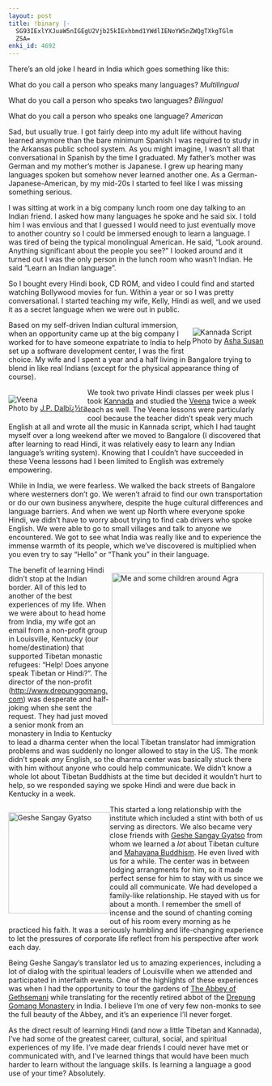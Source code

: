 ```yaml
---
layout: post
title: !binary |-
  SG93IExlYXJuaW5nIGEgU2Vjb25kIExhbmd1YWdlIENoYW5nZWQgTXkgTGlm
  ZSA=
enki_id: 4692
---
```


<p>
There’s an old joke I heard in India which goes something like this:

</p>
<p>
What do you call a person who speaks many languages?
<em>Multilingual</em>

</p>
<p>
What do you call a person who speaks two languages? <em>Bilingual</em>

</p>
<p>
What do you call a person who speaks one language? <em>American</em>

</p>
<p>
Sad, but usually true. I got fairly deep into my adult life without
having learned anymore  
than the bare minimum Spanish I was required to study in the Arkansas
public school system.  
As you might imagine, I wasn’t all that conversational in Spanish by the
time I graduated.  
My father’s mother was German and my mother’s mother is Japanese. I grew
up hearing many  
languages spoken but somehow never learned another one. As a
German-Japanese-American, by my  
mid-20s I started to feel like I was missing something serious.

</p>
<p>
I was sitting at work in a big company lunch room one day talking  
to an Indian friend. I asked how many languages he spoke and he said
six.  
I told him I was envious and that I guessed I would need to just  
eventually move to another country so I could be immersed enough to  
learn a language. I was tired of being the typical monolingual
American.  
He said, “Look around. Anything significant about  
the people you see?” I looked around and it turned out I was the only  
person in the lunch room who wasn’t Indian. He said “Learn an Indian  
language”.

</p>
<p>
So I bought every Hindi book, <span class="caps">CD ROM</span>, and
video I could find and  
started watching Bollywood movies for fun. Within a year or so I was  
pretty conversational. I started teaching my wife, Kelly, Hindi as well,
and we  
used it as a secret language when we were out in public.

</p>
<p style="float:right">
<img src="http://chadfowler.com/images/kannada.jpg" alt="Kannada Script" /><br/>  
Photo by <a href="http://www.flickr.com/people/ashasusan/">Asha
Susan</a>

</p>
<p>
Based on my self-driven Indian cultural immersion, when an opportunity  
came up at the big company I worked for to have someone expatriate to
India to help set up a  
software development center, I was the first choice. My wife and I  
spent a year and a half living in Bangalore trying to  
blend in like real Indians (except for the physical appearance thing
of  
course).

</p>
<p style="float:left">
<img src="http://chadfowler.com/images/veena.jpg" alt="Veena" /><br/>  
Photo by <a href="http://www.flickr.com/people/dalbera/">J.P.
Dalbï¿½ra</a>

</p>
<p>
We took two private Hindi classes per week plus I took  
<a href="http://en.wikipedia.org/wiki/Kannada_language">Kannada</a> and
studied the <a href="http://en.wikipedia.org/wiki/Veena">Veena</a>  
twice a week each as well. The Veena lessons were particularly cool  
because the teacher didn’t speak very much English at all and wrote  
all the music in Kannada script, which I had  
taught myself over a long weekend after we moved to Bangalore (I
discovered that after learning to read  
Hindi, it was relatively easy to learn any Indian language’s writing
system). Knowing that I couldn’t have succeeded in these Veena lessons
had I been limited to English was extremely empowering.

</p>
<p>
While in India, we were fearless. We walked the back streets of
Bangalore where westerners don’t go. We weren’t afraid to find our own
transportation or do our own business anywhere, despite the huge
cultural differences and language barriers. And when we went up North
where everyone spoke Hindi, we didn’t have to worry about trying to find
cab drivers who spoke English. We were able to go to small villages and
talk to anyone we encountered. We got to see what India was really like
and to experience the immense warmth of its people, which we’ve
discovered is multiplied when you even try to say “Hello” or “Thank you”
in their language.

</p>
<p style="float:right">
<img src="http://chadfowler.com/images/old/ChadAndKids.jpg" width="300" alt="Me and some children around Agra" />

</p>
<p>
The benefit of learning Hindi didn’t stop at the Indian border. All of
this led to another of the best experiences of my life. When  
we were about to head home from India, my wife got an email from a  
non-profit group in Louisville, Kentucky (our home/destination) that  
supported Tibetan monastic refugees: “Help! Does anyone speak Tibetan  
or Hindi?”. The director of the non-profit  
(<a href="http://www.drepunggomang.com/">http://www.drepunggomang.com</a>)
was desperate and half-joking when she  
sent the request. They had just moved a senior monk from an monastery  
in India to Kentucky to lead a dharma center when the local  
Tibetan translator had immigration problems and was suddenly no longer
allowed to stay  
in the US. The monk didn’t speak <em>any</em> English, so the dharma
center was basically  
stuck there with him without anyone who could help communicate. We
didn’t know a whole lot about Tibetan Buddhists at the time but decided
it wouldn’t hurt to help, so we responded saying we spoke Hindi and were
due back in Kentucky in a week.

</p>
<p style="float:left">
<img src="http://chadfowler.com/images/geshesangye.jpg" width="200" alt="Geshe Sangay Gyatso" />

</p>
<p>
This started a long relationship with the institute which included a  
stint with both of us serving as directors. We also became very close
friends  
with <a href="http://www.drepunggomang.com/the_monks_of_dgi">Geshe
Sangay Gyatso</a> from whom we learned a  
<em>lot</em> about Tibetan culture and
<a href="http://en.wikipedia.org/wiki/Mahayana">Mahayana Buddhism</a>.
He even lived with us  
for a while. The center was in between lodging arrangments for him, so
it made perfect sense for him to stay  
with us since we could all communicate. We had developed a family-like
relationship. He stayed with us for about a month. I remember the smell
of incense and the sound of chanting coming out of his room every
morning as he  
practiced his faith. It was a seriously humbling and life-changing
experience to let  
the pressures of corporate life reflect from his perspective after  
work each day.

</p>
<p>
Being Geshe Sangay’s translator led us to amazing  
experiences, including a lot of dialog with the spiritual leaders of  
Louisville when we attended and participated in interfaith events. One
of the highlights of these experiences was when I  
had the opportunity to tour the gardens of
<a href="http://www.monks.org/">The Abbey of Gethsemani</a> while
translating  
for the recently retired abbot of the
<a href="http://www.gomang.org/">Drepung Gomang Monastery</a> in India.
I believe I’m one  
of very few non-monks to see the full beauty of the Abbey, and it’s an
experience I’ll never forget.

</p>
<p>
As the direct result of learning Hindi (and now a little Tibetan and
Kannada), I’ve had some of the greatest career, cultural, social, and
spiritual experiences of my life. I’ve made dear friends I could never
have met or communicated with, and I’ve learned things that would have
been much harder to learn without the language skills. Is learning a
language a good use of your time? Absolutely.

</p>
